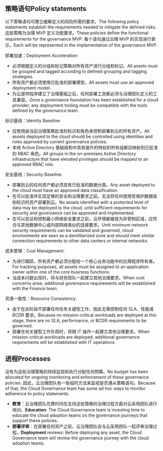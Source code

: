 <!-- TEMPLATE FILE - DO NOT ADD METADATA -->

## <a name="policy-statements"></a><span data-ttu-id="0546b-101">策略语句</span><span class="sxs-lookup"><span data-stu-id="0546b-101">Policy statements</span></span>

<span data-ttu-id="0546b-102">以下策略语句可建立缓解定义的风险所需的要求。</span><span class="sxs-lookup"><span data-stu-id="0546b-102">The following policy statements establish the requirements needed to mitigate the defined risks.</span></span> <span data-ttu-id="0546b-103">这些策略为治理 MVP 定义功能要求。</span><span class="sxs-lookup"><span data-stu-id="0546b-103">These policies define the functional requirements for the governance MVP.</span></span> <span data-ttu-id="0546b-104">每个语句通过治理 MVP 的实现进行表示。</span><span class="sxs-lookup"><span data-stu-id="0546b-104">Each will be represented in the implementation of the governance MVP.</span></span>

<span data-ttu-id="0546b-105">部署加速：</span><span class="sxs-lookup"><span data-stu-id="0546b-105">Deployment Acceleration:</span></span>

- <span data-ttu-id="0546b-106">必须根据定义的分组和标记策略对所有资产进行分组和标记。</span><span class="sxs-lookup"><span data-stu-id="0546b-106">All assets must be grouped and tagged according to defined grouping and tagging strategies.</span></span>
- <span data-ttu-id="0546b-107">所有资产都必须使用已批准的部署模型。</span><span class="sxs-lookup"><span data-stu-id="0546b-107">All assets must use an approved deployment model.</span></span>
- <span data-ttu-id="0546b-108">为云提供程序建立了治理基础之后，任何部署工具都必须与治理团队定义的工具兼容。</span><span class="sxs-lookup"><span data-stu-id="0546b-108">Once a governance foundation has been established for a cloud provider, any deployment tooling must be compatible with the tools defined by the governance team.</span></span>

<span data-ttu-id="0546b-109">标识基线：</span><span class="sxs-lookup"><span data-stu-id="0546b-109">Identity Baseline:</span></span>

- <span data-ttu-id="0546b-110">应使用由当前治理策略批准的标识和角色来控制部署到云的所有资产。</span><span class="sxs-lookup"><span data-stu-id="0546b-110">All assets deployed to the cloud should be controlled using identities and roles approved by current governance policies.</span></span>
- <span data-ttu-id="0546b-111">本地 Active Directory 基础结构中具有提升的特权的所有组都应映射到已批准的 RBAC 角色。</span><span class="sxs-lookup"><span data-stu-id="0546b-111">All groups in the on-premises Active Directory infrastructure that have elevated privileges should be mapped to an approved RBAC role.</span></span>

<span data-ttu-id="0546b-112">安全基线：</span><span class="sxs-lookup"><span data-stu-id="0546b-112">Security Baseline:</span></span>

- <span data-ttu-id="0546b-113">部署到云的任何资产都必须具有已批准的数据分类。</span><span class="sxs-lookup"><span data-stu-id="0546b-113">Any asset deployed to the cloud must have an approved data classification.</span></span>
- <span data-ttu-id="0546b-114">在可以批准并实现足够的安全和治理要求之前，无法将任何使用受保护数据级别标识的资产部署到云。</span><span class="sxs-lookup"><span data-stu-id="0546b-114">No assets identified with a protected level of data may be deployed to the cloud, until sufficient requirements for security and governance can be approved and implemented.</span></span>
- <span data-ttu-id="0546b-115">在可以验证和控制最小网络安全要求之前，云环境都被视为非管制区域，应符合与其他数据中心或内部网络类似的连接要求。</span><span class="sxs-lookup"><span data-stu-id="0546b-115">Until minimum network security requirements can be validated and governed, cloud environments are seen as a demilitarized zone and should meet similar connection requirements to other data centers or internal networks.</span></span>

<span data-ttu-id="0546b-116">成本管理：</span><span class="sxs-lookup"><span data-stu-id="0546b-116">Cost Management:</span></span>

- <span data-ttu-id="0546b-117">为进行跟踪，所有资产都必须分配给一个核心业务功能中的应用程序所有者。</span><span class="sxs-lookup"><span data-stu-id="0546b-117">For tracking purposes, all assets must be assigned to an application owner within one of the core business functions.</span></span>
- <span data-ttu-id="0546b-118">当成本问题出现时，将与财务团队一起建立其他治理要求。</span><span class="sxs-lookup"><span data-stu-id="0546b-118">When cost concerns arise, additional governance requirements will be established with the Finance team.</span></span>

<span data-ttu-id="0546b-119">资源一致性：</span><span class="sxs-lookup"><span data-stu-id="0546b-119">Resource Consistency:</span></span>

- <span data-ttu-id="0546b-120">由于在此阶段不部署任何任务关键型工作，因此无需控制任何 SLA、性能或 BCDR 要求。</span><span class="sxs-lookup"><span data-stu-id="0546b-120">Because no mission-critical workloads are deployed at this stage, there are no SLA, performance, or BCDR requirements to be governed.</span></span>
- <span data-ttu-id="0546b-121">部署任何关键型工作负荷时，将随 IT 操作一起建立其他治理要求。</span><span class="sxs-lookup"><span data-stu-id="0546b-121">When mission-critical workloads are deployed, additional governance requirements will be established with IT operations.</span></span>

## <a name="processes"></a><span data-ttu-id="0546b-122">进程</span><span class="sxs-lookup"><span data-stu-id="0546b-122">Processes</span></span>

<span data-ttu-id="0546b-123">没有为这些治理策略的持续监视和执行分配任何预算。</span><span class="sxs-lookup"><span data-stu-id="0546b-123">No budget has been allocated for ongoing monitoring and enforcement of these governance policies.</span></span> <span data-ttu-id="0546b-124">因此，云治理团队有一些临时方法来监视是否遵从策略语句。</span><span class="sxs-lookup"><span data-stu-id="0546b-124">Because of that, the Cloud Governance team has some ad hoc ways to monitor adherence to policy statements.</span></span>

- <span data-ttu-id="0546b-125">**教育**：云治理团队花费时间在支持这些策略的治理过程方面对云采用团队进行培训。</span><span class="sxs-lookup"><span data-stu-id="0546b-125">**Education**: The Cloud Governance team is investing time to educate the cloud adoption teams on the governance journeys that support these policies.</span></span>
- <span data-ttu-id="0546b-126">**部署评审**：在部署任何资产之前，云治理团队会与云采用团队一起评审治理过程。</span><span class="sxs-lookup"><span data-stu-id="0546b-126">**Deployment** reviews: Before deploying any asset, the Cloud Governance team will review the governance journey with the cloud adoption teams.</span></span>
